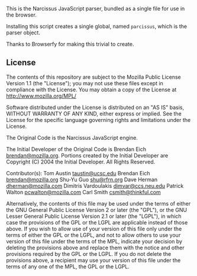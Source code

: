 This is the Narcissus JavaScript parser, bundled as a single file for use in
the browser.

Installing this script creates a single global, named `parcissus`, which is the
parser object.

Thanks to Browserfy for making this trivial to create.

## License

The contents of this repository are subject to the Mozilla Public License
Version 1.1 (the "License"); you may not use these files except in compliance
with the License. You may obtain a copy of the License at
http://www.mozilla.org/MPL/

Software distributed under the License is distributed on an "AS IS" basis,
WITHOUT WARRANTY OF ANY KIND, either express or implied. See the License
for the specific language governing rights and limitations under the
License.

The Original Code is the Narcissus JavaScript engine.

The Initial Developer of the Original Code is
Brendan Eich <brendan@mozilla.org>.
Portions created by the Initial Developer are Copyright (C) 2004
the Initial Developer. All Rights Reserved.

Contributor(s):
  Tom Austin <taustin@ucsc.edu>
  Brendan Eich <brendan@mozilla.org>
  Shu-Yu Guo <shu@rfrn.org>
  Dave Herman <dherman@mozilla.com>
  Dimitris Vardoulakis <dimvar@ccs.neu.edu>
  Patrick Walton <pcwalton@mozilla.com>
  Carl Smith <csmith@thinkful.com>

Alternatively, the contents of this file may be used under the terms of
either the GNU General Public License Version 2 or later (the "GPL"), or
the GNU Lesser General Public License Version 2.1 or later (the "LGPL"),
in which case the provisions of the GPL or the LGPL are applicable instead
of those above. If you wish to allow use of your version of this file only
under the terms of either the GPL or the LGPL, and not to allow others to
use your version of this file under the terms of the MPL, indicate your
decision by deleting the provisions above and replace them with the notice
and other provisions required by the GPL or the LGPL. If you do not delete
the provisions above, a recipient may use your version of this file under
the terms of any one of the MPL, the GPL or the LGPL.
